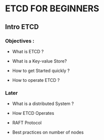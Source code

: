 # ETCD FOR BEGINNERS

## Intro ETCD

### Objectives :

* What is ETCD ?

* What is a Key-value Store?

* How to get Started quickly ?

* How to operate ETCD ?



### Later

* What is a distributed System ?

* How ETCD Operates

* RAFT Protocol

* Best practices on number of nodes 